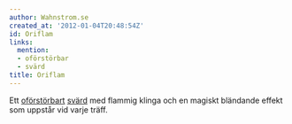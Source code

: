 ```yaml
---
author: Wahnstrom.se
created_at: '2012-01-04T20:48:54Z'
id: Oriflam
links:
  mention:
  - oförstörbar
  - svärd
title: Oriflam
---
```


Ett [oförstörbart][] [svärd] med flammig klinga och en magiskt bländande effekt som uppstår vid
varje träff.

  [oförstörbart]: oförstörbar
  [svärd]: svärd